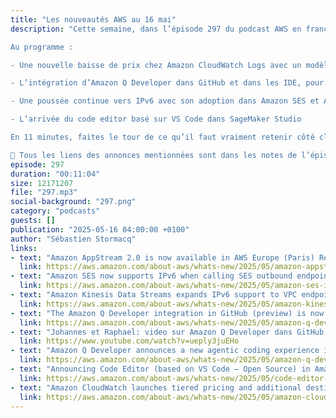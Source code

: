 ```yaml
---
title: "Les nouveautés AWS au 16 mai"
description: "Cette semaine, dans l’épisode 297 du podcast AWS en français, Seb passe en revue les annonces marquantes publiées par AWS jusqu’au 16 mai. Sur les 100 nouveautés recensées, 33 ne sont pas des extensions régionales — et ce sont celles-là qui retiennent notre attention.

Au programme :

- Une nouvelle baisse de prix chez Amazon CloudWatch Logs avec un modèle tarifaire en paliers

- L’intégration d’Amazon Q Developer dans GitHub et dans les IDE, pour une expérience de codage encore plus fluide et assistée

- Une poussée continue vers IPv6 avec son adoption dans Amazon SES et Amazon Kinesis Data Streams

- L’arrivée du code editor basé sur VS Code dans SageMaker Studio

En 11 minutes, faites le tour de ce qu’il faut vraiment retenir côté cloud cette semaine.

🔗 Tous les liens des annonces mentionnées sont dans les notes de l’épisode."
episode: 297
duration: "00:11:04"
size: 12171207
file: "297.mp3"
social-background: "297.png"
category: "podcasts"
guests: []
publication: "2025-05-16 04:00:00 +0100"
author: "Sébastien Stormacq"
links:
- text: "Amazon AppStream 2.0 is now available in AWS Europe (Paris) Region"
  link: https://aws.amazon.com/about-aws/whats-new/2025/05/amazon-appstream-2-0-aws-europe-paris-region/
- text: "Amazon SES now supports IPv6 when calling SES outbound endpoints"
  link: https://aws.amazon.com/about-aws/whats-new/2025/05/amazon-ses-ipv6-calling-ses-outbound-endpoints/
- text: "Amazon Kinesis Data Streams expands IPv6 support to VPC endpoints"
  link: https://aws.amazon.com/about-aws/whats-new/2025/05/amazon-kinesis-data-streams-ipv6-vpc-endpoints/
- text: "The Amazon Q Developer integration in GitHub (preview) is now available"
  link: https://aws.amazon.com/about-aws/whats-new/2025/05/amazon-q-developer-integration-github-preview-available/
- text: "Johannes et Raphael: video sur Amazon Q Developer dans GitHub (en anglais)"
  link: https://www.youtube.com/watch?v=ueply3juEHo
- text: "Amazon Q Developer announces a new agentic coding experience in the IDE"
  link: https://aws.amazon.com/about-aws/whats-new/2025/05/amazon-q-developer-agentic-coding-experience-ide/
- text: "Announcing Code Editor (based on VS Code – Open Source) in Amazon SageMaker Unified Studio"
  link: https://aws.amazon.com/about-aws/whats-new/2025/05/code-editor-vs-code-open-source-sagemaker-unified-studio/
- text: "Amazon CloudWatch launches tiered pricing and additional destinations for AWS Lambda logs"
  link: https://aws.amazon.com/about-aws/whats-new/2025/05/amazon-cloudwatch-tiered-pricing-additional-destinations-aws-lambda-logs/
---
```

